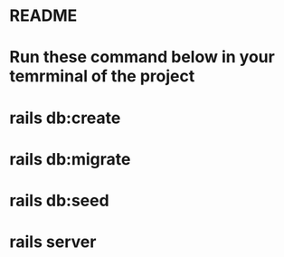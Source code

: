 # README

# Run these command below in your temrminal of the project
# rails db:create
# rails db:migrate
# rails db:seed
# rails server
